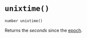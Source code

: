 # `unixtime()`

```xml
number unixtime()
```

Returns the _seconds_ since the [epoch](https://en.wikipedia.org/wiki/Unix_time).
